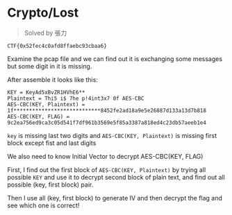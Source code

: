 # Crypto/Lost
> Solved by 張力

`CTF{0x52fec4c0afd8ffaebc93cbaa6}`

Examine the pcap file and we can find out it is exchanging some messages but some digit in it is missing.

After assemble it looks like this:

```
KEY = KeyAd5xBvZR1HVhE6**
Plaintext = Thi5 i$ 7he p!4int3x7 0f AES-CBC
AES-CBC(KEY, Plaintext) =  1f****************************8452fe2ad18a9e5e26887d133a13d7b818
AES-CBC(KEY, FLAG) = 9c2ea756ed9ca3c05d541f7df961b3569e5f85a3387a818ed4c23db57aeeb1e4
```
`key` is missing last two digits and `AES-CBC(KEY, Plaintext)` is missing first block except fist and last digits

We also need to know Initial Vector to decrypt AES-CBC(KEY, FLAG)

First, I find out the first block of `AES-CBC(KEY, Plaintext)` by trying all possible `KEY` and use it to decrypt second block of plain text, and find out all possible (key, first block) pair.

Then I use all (key, first block) to generate IV and then decrypt the flag and see which one is correct!